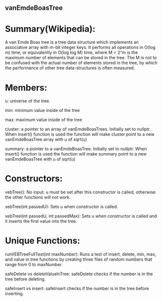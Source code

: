## vanEmdeBoasTree
# Summary(Wikipedia):
A van Emde Boas tree is a tree data structure which implements an associative array with m-bit integer keys. It performs all operations in O(log m) time, 
or equivalently in O(log log M) time, where M = 2^m is the maximum number of elements that can be stored in the tree. 
The M is not to be confused with the actual number of elements stored in the tree, by which the performance of other tree data-structures is often measured. 

# Members:

u: universe of the tree.

min: minimum value inside of the tree

max: maximum value inside of the tree

cluster: a pointer to an array of vanEmdeBoasTrees. Initially set to nullptr. When insert() function is used the function will make cluster point to a new vanEmdeBoasTree array with u of sqrt(u)

summary: a pointer to a vanEmdeBoasTree. Initially set to nullptr. When insert() function is used the function will make summary point to a new vanEmdeBoasTree with u of sqrt(u)

# Constructors:
vebTree(): No input. u must be set after this constructor is called, otherwise the other functions will not work.

vebTree(int passedU): Sets u when constructor is called.

vebTree(int passedU, int passedMax): Sets u when constructor is called and it inserts the first value into the tree.


# Unique Functions:
runVEBTreeFullTest(int maxNumber): Runs a test of insert, delete, min, max, and value in tree functions by creating three files of random numbers that range from 0 to maxNumber.

safeDelete vs deleteValueInTree: safeDelete checks if the number is in the tree before deleting.

safeInsert vs insert: safeInsert checks if the number is in the tree before inserting.
